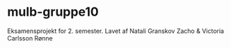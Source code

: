 # mulb-gruppe10
Eksamensprojekt for 2. semester. Lavet af Natali Granskov Zacho &amp; Victoria Carlsson Rønne
